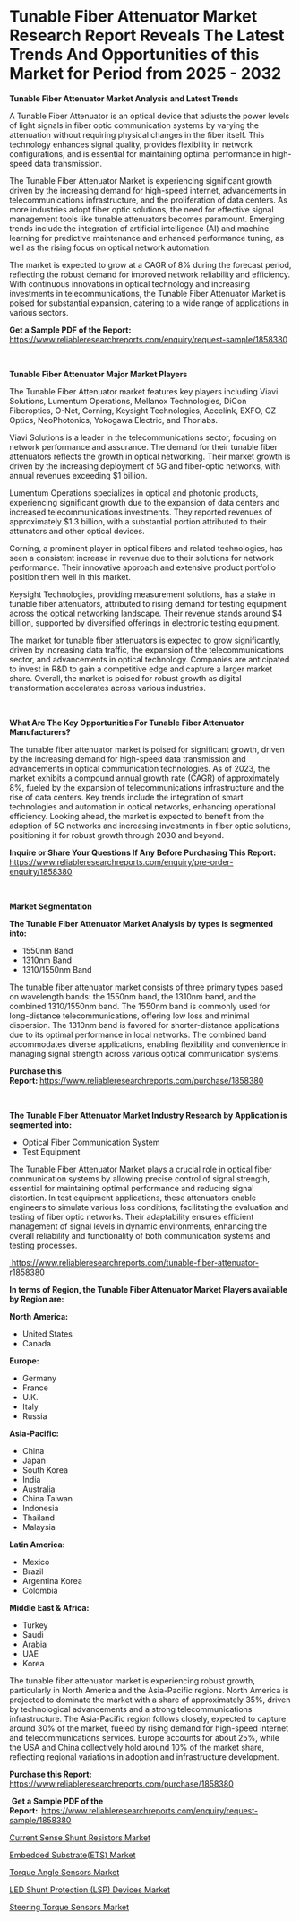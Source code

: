<p><h1>Tunable Fiber Attenuator Market Research Report Reveals The Latest Trends And Opportunities of this Market for Period from 2025 - 2032</h1></p><p><strong>Tunable Fiber Attenuator Market Analysis and Latest Trends</strong></p>
<p><p>A Tunable Fiber Attenuator is an optical device that adjusts the power levels of light signals in fiber optic communication systems by varying the attenuation without requiring physical changes in the fiber itself. This technology enhances signal quality, provides flexibility in network configurations, and is essential for maintaining optimal performance in high-speed data transmission.</p><p>The Tunable Fiber Attenuator Market is experiencing significant growth driven by the increasing demand for high-speed internet, advancements in telecommunications infrastructure, and the proliferation of data centers. As more industries adopt fiber optic solutions, the need for effective signal management tools like tunable attenuators becomes paramount. Emerging trends include the integration of artificial intelligence (AI) and machine learning for predictive maintenance and enhanced performance tuning, as well as the rising focus on optical network automation.</p><p>The market is expected to grow at a CAGR of 8% during the forecast period, reflecting the robust demand for improved network reliability and efficiency. With continuous innovations in optical technology and increasing investments in telecommunications, the Tunable Fiber Attenuator Market is poised for substantial expansion, catering to a wide range of applications in various sectors.</p></p>
<p><strong>Get a Sample PDF of the Report:&nbsp;</strong> <a href="https://www.reliableresearchreports.com/enquiry/request-sample/1858380?utm_campaign=8&utm_medium=2&utm_source=Github&utm_content=ia&utm_term=13022025&utm_id=tunable-fiber-attenuator">https://www.reliableresearchreports.com/enquiry/request-sample/1858380</a></p>
<p>&nbsp;</p>
<p><strong>Tunable Fiber Attenuator Major Market Players</strong></p>
<p><p>The Tunable Fiber Attenuator market features key players including Viavi Solutions, Lumentum Operations, Mellanox Technologies, DiCon Fiberoptics, O-Net, Corning, Keysight Technologies, Accelink, EXFO, OZ Optics, NeoPhotonics, Yokogawa Electric, and Thorlabs. </p><p>Viavi Solutions is a leader in the telecommunications sector, focusing on network performance and assurance. The demand for their tunable fiber attenuators reflects the growth in optical networking. Their market growth is driven by the increasing deployment of 5G and fiber-optic networks, with annual revenues exceeding $1 billion.</p><p>Lumentum Operations specializes in optical and photonic products, experiencing significant growth due to the expansion of data centers and increased telecommunications investments. They reported revenues of approximately $1.3 billion, with a substantial portion attributed to their attunators and other optical devices.</p><p>Corning, a prominent player in optical fibers and related technologies, has seen a consistent increase in revenue due to their solutions for network performance. Their innovative approach and extensive product portfolio position them well in this market.</p><p>Keysight Technologies, providing measurement solutions, has a stake in tunable fiber attenuators, attributed to rising demand for testing equipment across the optical networking landscape. Their revenue stands around $4 billion, supported by diversified offerings in electronic testing equipment.</p><p>The market for tunable fiber attenuators is expected to grow significantly, driven by increasing data traffic, the expansion of the telecommunications sector, and advancements in optical technology. Companies are anticipated to invest in R&D to gain a competitive edge and capture a larger market share. Overall, the market is poised for robust growth as digital transformation accelerates across various industries.</p></p>
<p>&nbsp;</p>
<p><strong>What Are The Key Opportunities For Tunable Fiber Attenuator Manufacturers?</strong></p>
<p><p>The tunable fiber attenuator market is poised for significant growth, driven by the increasing demand for high-speed data transmission and advancements in optical communication technologies. As of 2023, the market exhibits a compound annual growth rate (CAGR) of approximately 8%, fueled by the expansion of telecommunications infrastructure and the rise of data centers. Key trends include the integration of smart technologies and automation in optical networks, enhancing operational efficiency. Looking ahead, the market is expected to benefit from the adoption of 5G networks and increasing investments in fiber optic solutions, positioning it for robust growth through 2030 and beyond.</p></p>
<p><strong>Inquire or Share Your Questions If Any Before Purchasing This Report:</strong> <a href="https://www.reliableresearchreports.com/enquiry/pre-order-enquiry/1858380?utm_campaign=8&utm_medium=2&utm_source=Github&utm_content=ia&utm_term=13022025&utm_id=tunable-fiber-attenuator">https://www.reliableresearchreports.com/enquiry/pre-order-enquiry/1858380</a></p>
<p>&nbsp;</p>
<p><strong>Market Segmentation</strong></p>
<p><strong>The Tunable Fiber Attenuator Market Analysis by types is segmented into:</strong></p>
<p><ul><li>1550nm Band</li><li>1310nm Band</li><li>1310/1550nm Band</li></ul></p>
<p><p>The tunable fiber attenuator market consists of three primary types based on wavelength bands: the 1550nm band, the 1310nm band, and the combined 1310/1550nm band. The 1550nm band is commonly used for long-distance telecommunications, offering low loss and minimal dispersion. The 1310nm band is favored for shorter-distance applications due to its optimal performance in local networks. The combined band accommodates diverse applications, enabling flexibility and convenience in managing signal strength across various optical communication systems.</p></p>
<p><strong>Purchase this Report:&nbsp;</strong><a href="https://www.reliableresearchreports.com/purchase/1858380?utm_campaign=8&utm_medium=2&utm_source=Github&utm_content=ia&utm_term=13022025&utm_id=tunable-fiber-attenuator">https://www.reliableresearchreports.com/purchase/1858380</a></p>
<p>&nbsp;</p>
<p><strong>The Tunable Fiber Attenuator Market Industry Research by Application is segmented into:</strong></p>
<p><ul><li>Optical Fiber Communication System</li><li>Test Equipment</li></ul></p>
<p><p>The Tunable Fiber Attenuator Market plays a crucial role in optical fiber communication systems by allowing precise control of signal strength, essential for maintaining optimal performance and reducing signal distortion. In test equipment applications, these attenuators enable engineers to simulate various loss conditions, facilitating the evaluation and testing of fiber optic networks. Their adaptability ensures efficient management of signal levels in dynamic environments, enhancing the overall reliability and functionality of both communication systems and testing processes.</p></p>
<p><a href="https://www.reliableresearchreports.com/tunable-fiber-attenuator-r1858380?utm_campaign=8&utm_medium=2&utm_source=Github&utm_content=ia&utm_term=13022025&utm_id=tunable-fiber-attenuator">&nbsp;https://www.reliableresearchreports.com/tunable-fiber-attenuator-r1858380</a></p>
<p><strong>In terms of Region, the Tunable Fiber Attenuator Market Players available by Region are:</strong></p>
<p>
    <p> <strong> North America: </strong>
        <ul>
            <li>United States</li>
            <li>Canada</li>
        </ul>
        </p> 
    <p> <strong> Europe: </strong>
        <ul>
            <li>Germany</li>
            <li>France</li>
            <li>U.K.</li>
            <li>Italy</li>
            <li>Russia</li>
        </ul>
        </p> 
    <p> <strong> Asia-Pacific: </strong>
        <ul>
            <li>China</li>
            <li>Japan</li>
            <li>South Korea</li>
            <li>India</li>
            <li>Australia</li>
            <li>China Taiwan</li>
            <li>Indonesia</li>
            <li>Thailand</li>
            <li>Malaysia</li>
        </ul>
        </p> 
    <p> <strong> Latin America: </strong>
        <ul>
            <li>Mexico</li>
            <li>Brazil</li>
            <li>Argentina Korea</li>
            <li>Colombia</li>
        </ul>
        </p> 
    <p> <strong> Middle East & Africa: </strong>
        <ul>
            <li>Turkey</li>
            <li>Saudi</li>
            <li>Arabia</li>
            <li>UAE</li>
            <li>Korea</li>
        </ul>
    </p>
    </p>
<p><p>The tunable fiber attenuator market is experiencing robust growth, particularly in North America and the Asia-Pacific regions. North America is projected to dominate the market with a share of approximately 35%, driven by technological advancements and a strong telecommunications infrastructure. The Asia-Pacific region follows closely, expected to capture around 30% of the market, fueled by rising demand for high-speed internet and telecommunications services. Europe accounts for about 25%, while the USA and China collectively hold around 10% of the market share, reflecting regional variations in adoption and infrastructure development.</p></p>
<p><strong>Purchase this Report: </strong><a href="https://www.reliableresearchreports.com/purchase/1858380?utm_campaign=8&utm_medium=2&utm_source=Github&utm_content=ia&utm_term=13022025&utm_id=tunable-fiber-attenuator">https://www.reliableresearchreports.com/purchase/1858380</a></p>
<p>&nbsp;<strong>Get a Sample PDF of the Report:&nbsp;&nbsp;</strong><a href="https://www.reliableresearchreports.com/enquiry/request-sample/1858380?utm_campaign=8&utm_medium=2&utm_source=Github&utm_content=ia&utm_term=13022025&utm_id=tunable-fiber-attenuator">https://www.reliableresearchreports.com/enquiry/request-sample/1858380</a></p>
<p><strong></strong></p>
<p><p><a href="https://github.com/sherikacas30/Market-Research-Report-List-1/blob/main/current-sense-shunt-resistors-market.md?utm_campaign=8&utm_medium=2&utm_source=Github&utm_content=ia&utm_term=13022025&utm_id=tunable-fiber-attenuator">Current Sense Shunt Resistors Market</a></p><p><a href="https://github.com/hannajuana198484/Market-Research-Report-List-1/blob/main/embedded-substrateets-market.md?utm_campaign=8&utm_medium=2&utm_source=Github&utm_content=ia&utm_term=13022025&utm_id=tunable-fiber-attenuator">Embedded Substrate(ETS) Market</a></p><p><a href="https://github.com/carendesrochers299/Market-Research-Report-List-1/blob/main/torque-angle-sensors-market.md?utm_campaign=8&utm_medium=2&utm_source=Github&utm_content=ia&utm_term=13022025&utm_id=tunable-fiber-attenuator">Torque Angle Sensors Market</a></p><p><a href="https://github.com/chaturberville8181/Market-Research-Report-List-1/blob/main/led-shunt-protection-lsp-devices-market.md?utm_campaign=8&utm_medium=2&utm_source=Github&utm_content=ia&utm_term=13022025&utm_id=tunable-fiber-attenuator">LED Shunt Protection (LSP) Devices Market</a></p><p><a href="https://github.com/oliveroste6/Market-Research-Report-List-1/blob/main/steering-torque-sensors-market.md?utm_campaign=8&utm_medium=2&utm_source=Github&utm_content=ia&utm_term=13022025&utm_id=tunable-fiber-attenuator">Steering Torque Sensors Market</a></p></p>